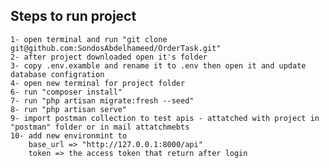 ## Steps to run project
    1- open terminal and run "git clone git@github.com:SondosAbdelhameed/OrderTask.git"
    2- after project downloaded open it's folder 
    3- copy .env.examble and rename it to .env then open it and update database configration
    4- open new terminal for project folder
    6- run "composer install"
    7- run "php artisan migrate:fresh --seed"
    8- run "php artisan serve"
    9- import postman collection to test apis - attatched with project in "postman" folder or in mail attatchmebts
    10- add new environmint to 
        base_url => "http://127.0.0.1:8000/api"
        token => the access token that return after login


